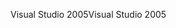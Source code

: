 <span data-ttu-id="4ffaf-101">Visual Studio 2005</span><span class="sxs-lookup"><span data-stu-id="4ffaf-101">Visual Studio 2005</span></span>